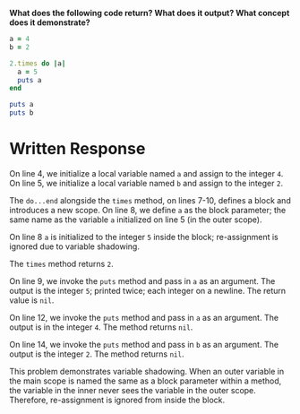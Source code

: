 **What does the following code return? What does it output? What concept does it demonstrate?**

```ruby
a = 4
b = 2

2.times do |a|
  a = 5
  puts a
end

puts a
puts b
```

# Written Response

On line 4, we initialize a local variable named `a` and assign to the integer `4`.
On line 5, we initialize a local variable named `b` and assign to the integer `2`.

The `do...end` alongside the `times` method, on lines 7-10, defines a block and introduces a new scope. On line 8, we define `a` as the block parameter; the same name as the variable `a` initialized on line 5 (in the outer scope).

On line 8 `a` is initialized to the integer `5` inside the block; re-assignment is ignored due to variable shadowing.

The `times` method returns `2`.

On line 9, we invoke the `puts` method and pass in `a` as an argument. The output is the integer `5`; printed twice; each integer on a newline. The return value is `nil`.

On line 12, we invoke the `puts` method and pass in `a` as an argument. The output is in the integer `4`. The method returns `nil`.

On line 14, we invoke the `puts` method and pass in `b` as an argument. The output is the integer `2`. The method returns `nil`.

This problem demonstrates variable shadowing. When an outer variable in the main scope is named the same as a block parameter within a method, the variable in the inner never sees the variable in the outer scope. Therefore, re-assignment is ignored from inside the block.